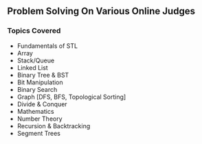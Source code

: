 ## Problem Solving On Various Online Judges


### Topics Covered
- Fundamentals of STL
- Array
- Stack/Queue
- Linked List
- Binary Tree & BST
- Bit Manipulation
- Binary Search
- Graph [DFS, BFS, Topological Sorting]
- Divide & Conquer
- Mathematics
- Number Theory
- Recursion & Backtracking
- Segment Trees

